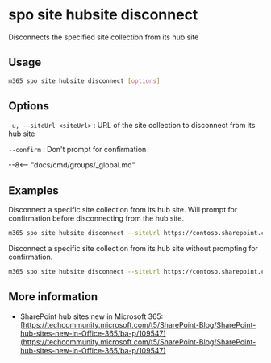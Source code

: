 # spo site hubsite disconnect

Disconnects the specified site collection from its hub site

## Usage

```sh
m365 spo site hubsite disconnect [options]
```

## Options

`-u, --siteUrl <siteUrl>`
: URL of the site collection to disconnect from its hub site

`--confirm`
: Don't prompt for confirmation

--8<-- "docs/cmd/groups/_global.md"

## Examples

Disconnect a specific site collection from its hub site. Will prompt for confirmation before disconnecting from the hub site.

```sh
m365 spo site hubsite disconnect --siteUrl https://contoso.sharepoint.com/sites/sales
```

Disconnect a specific site collection from its hub site without prompting for confirmation.

```sh
m365 spo site hubsite disconnect --siteUrl https://contoso.sharepoint.com/sites/sales --confirm
```

## More information

- SharePoint hub sites new in Microsoft 365: [https://techcommunity.microsoft.com/t5/SharePoint-Blog/SharePoint-hub-sites-new-in-Office-365/ba-p/109547](https://techcommunity.microsoft.com/t5/SharePoint-Blog/SharePoint-hub-sites-new-in-Office-365/ba-p/109547)
